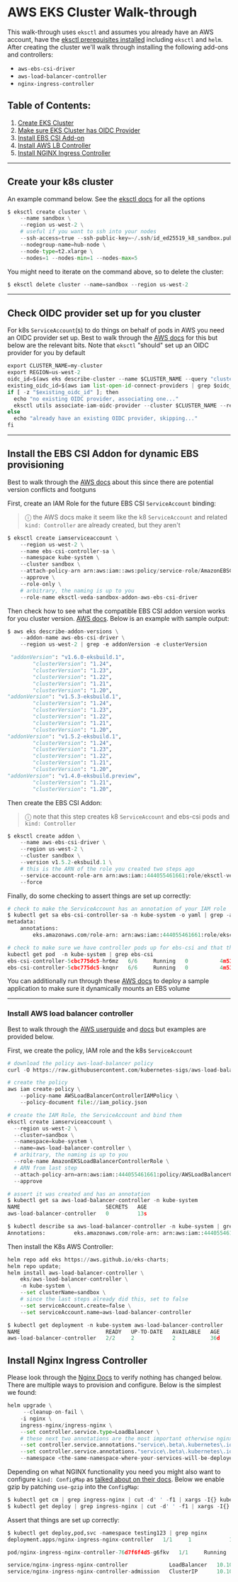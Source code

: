 # AWS EKS Cluster Walk-through

This walk-through uses `eksctl` and assumes you already have an AWS account, have the [eksctl prerequisites installed](https://docs.aws.amazon.com/eks/latest/userguide/getting-started-eksctl.html) including `eksctl` and `helm`.
After creating the cluster we'll walk through installing the following add-ons and controllers:

* `aws-ebs-csi-driver` 
* `aws-load-balancer-controller`
* `nginx-ingress-controller`

## Table of Contents:
1. [Create EKS Cluster](#create-cluster)
2. [Make sure EKS Cluster has OIDC Provider](#check-oidc)
3. [Install EBS CSI Add-on](#ebs-addon)
4. [Install AWS LB Controller](#aws-lb)
4. [Install NGINX Ingress Controller](#nginx-ingress)

---

## Create your k8s cluster <a name="create-cluster"></a>

An example command below. See the [eksctl docs](https://eksctl.io/usage/creating-and-managing-clusters/) for all the options

```python
$ eksctl create cluster \
    --name sandbox \
    --region us-west-2 \
    # useful if you want to ssh into your nodes
    --ssh-access=true --ssh-public-key=~/.ssh/id_ed25519_k8_sandbox.pub \
    --nodegroup-name=hub-node \
    --node-type=t2.xlarge \
    --nodes=1 --nodes-min=1 --nodes-max=5
```

You might need to iterate on the command above, so to delete the cluster:

```python
$ eksctl delete cluster --name=sandbox --region us-west-2
```

---

## Check OIDC provider set up for you cluster <a name="check-oidc"></a>

For k8s `ServiceAccount`(s) to do things on behalf of pods in AWS you need an OIDC provider set up. Best to walk through 
the [AWS docs](https://docs.aws.amazon.com/eks/latest/userguide/enable-iam-roles-for-service-accounts.html) for this
but below are the relevant bits. Note that `eksctl` "should" set up an OIDC provider for you by default

```python
export CLUSTER_NAME=my-cluster
export REGION=us-west-2
oidc_id=$(aws eks describe-cluster --name $CLUSTER_NAME --query "cluster.identity.oidc.issuer" --output text | cut -d '/' -f 5)
existing_oidc_id=$(aws iam list-open-id-connect-providers | grep $oidc_id | cut -d "/" -f4)
if [ -z "$existing_oidc_id" ]; then
  echo "no existing OIDC provider, associating one..."
  eksctl utils associate-iam-oidc-provider --cluster $CLUSTER_NAME --region $REGION --approve
else
  echo "already have an existing OIDC provider, skipping..."
fi
```

---

## Install the EBS CSI Addon for dynamic EBS provisioning <a name="ebs-addon"></a>

Best to walk through the [AWS docs](https://docs.aws.amazon.com/eks/latest/userguide/ebs-csi.html) about this
since there are potential version conflicts and footguns

First, create an IAM Role for the future EBS CSI `ServiceAccount` binding:

>  &#9432; the AWS docs make it seem like the k8 `ServiceAccount` and related `kind: Controller` are already created, but they aren't

```python
$ eksctl create iamserviceaccount \
    --region us-west-2 \
    --name ebs-csi-controller-sa \
    --namespace kube-system \
    --cluster sandbox \
    --attach-policy-arn arn:aws:iam::aws:policy/service-role/AmazonEBSCSIDriverPolicy \
    --approve \
    --role-only \
    # arbitrary, the naming is up to you
    --role-name eksctl-veda-sandbox-addon-aws-ebs-csi-driver
```

Then check how to see what the compatible EBS CSI addon version works for you cluster version. [AWS docs](https://docs.aws.amazon.com/eks/latest/userguide/managing-ebs-csi.html).
Below is an example with sample output:

```python
$ aws eks describe-addon-versions \
    --addon-name aws-ebs-csi-driver \
    --region us-west-2 | grep -e addonVersion -e clusterVersion

 "addonVersion": "v1.6.0-eksbuild.1",
        "clusterVersion": "1.24",
        "clusterVersion": "1.23",
        "clusterVersion": "1.22",
        "clusterVersion": "1.21",
        "clusterVersion": "1.20",
"addonVersion": "v1.5.3-eksbuild.1",
        "clusterVersion": "1.24",
        "clusterVersion": "1.23",
        "clusterVersion": "1.22",
        "clusterVersion": "1.21",
        "clusterVersion": "1.20",
"addonVersion": "v1.5.2-eksbuild.1",
        "clusterVersion": "1.24",
        "clusterVersion": "1.23",
        "clusterVersion": "1.22",
        "clusterVersion": "1.21",
        "clusterVersion": "1.20",
"addonVersion": "v1.4.0-eksbuild.preview",
        "clusterVersion": "1.21",
        "clusterVersion": "1.20",
```

Then create the EBS CSI Addon:

>  &#9432; note that this step creates k8 `ServiceAccount` and ebs-csi pods and `kind: Controller`

```python
$ eksctl create addon \
    --name aws-ebs-csi-driver \
    --region us-west-2 \
    --cluster sandbox \
    --version v1.5.2-eksbuild.1 \
    # this is the ARN of the role you created two steps ago
    --service-account-role-arn arn:aws:iam::444055461661:role/eksctl-veda-sandbox-addon-aws-ebs-csi-driver \
    --force
```
Finally, do some checking to assert things are set up correctly:

```python
# check to make the ServiceAccount has an annotation of your IAM role
$ kubectl get sa ebs-csi-controller-sa -n kube-system -o yaml | grep -a1 annotations
metadata:
    annotations:
        eks.amazonaws.com/role-arn: arn:aws:iam::444055461661:role/eksctl-veda-sandbox-addon-aws-ebs-csi-driver
```

```python
# check to make sure we have controller pods up for ebs-csi and that they aren't in state `CrashLoopBack`
kubectl get pod  -n kube-system | grep ebs-csi
ebs-csi-controller-5cbc775dc5-hr6mz   6/6     Running   0          4m51s
ebs-csi-controller-5cbc775dc5-knqnr   6/6     Running   0          4m51s
```

You can additionally run through these [AWS docs](https://docs.aws.amazon.com/eks/latest/userguide/ebs-sample-app.html) to deploy
a sample application to make sure it dynamically mounts an EBS volume

---

### Install AWS load balancer controller <a name="aws-lb"></a>

Best to walk through the [AWS userguide](https://docs.aws.amazon.com/eks/latest/userguide/alb-ingress.html) and [docs](https://docs.aws.amazon.com/eks/latest/userguide/aws-load-balancer-controller.html) but
examples are provided below.

First, we create the policy, IAM role and the k8s `ServiceAccount`

```python
# download the policy aws-load-balancer policy
curl -O https://raw.githubusercontent.com/kubernetes-sigs/aws-load-balancer-controller/v2.4.7/docs/install/iam_policy.json

# create the policy
aws iam create-policy \
    --policy-name AWSLoadBalancerControllerIAMPolicy \
    --policy-document file://iam_policy.json

# create the IAM Role, the ServiceAccount and bind them
eksctl create iamserviceaccount \
  --region us-west-2 \
  --cluster=sandbox \
  --namespace=kube-system \
  --name=aws-load-balancer-controller \
  # arbitrary, the naming is up to you
  --role-name AmazonEKSLoadBalancerControllerRole \
  # ARN from last step
  --attach-policy-arn=arn:aws:iam::444055461661:policy/AWSLoadBalancerControllerIAMPolicy \
  --approve

# assert it was created and has an annotation
$ kubectl get sa aws-load-balancer-controller -n kube-system
NAME                           SECRETS   AGE
aws-load-balancer-controller   0         13s

$ kubectl describe sa aws-load-balancer-controller -n kube-system | grep Annotations
Annotations:         eks.amazonaws.com/role-arn: arn:aws:iam::444055461661:role/AmazonEKSLoadBalancerControllerRole
```

Then install the K8s AWS Controller:

```python
helm repo add eks https://aws.github.io/eks-charts;
helm repo update;
helm install aws-load-balancer-controller \
    eks/aws-load-balancer-controller \
    -n kube-system \
    --set clusterName=sandbox \
    # since the last steps already did this, set to false
    --set serviceAccount.create=false \
    --set serviceAccount.name=aws-load-balancer-controller
```

```python
$ kubectl get deployment -n kube-system aws-load-balancer-controller
NAME                           READY   UP-TO-DATE   AVAILABLE   AGE
aws-load-balancer-controller   2/2     2            2           36d
```

## Install Nginx Ingress Controller <a name="nginx-ingress"></a>

Please look through the [Nginx Docs](https://docs.nginx.com/nginx-ingress-controller/) to verify nothing has changed below. There are multiple ways to provision and configure. Below is the simplest we found:

```python
helm upgrade \
     --cleanup-on-fail \
    -i nginx \
    ingress-nginx/ingress-nginx \
    --set controller.service.type=LoadBalancer \
    # these next two annotations are the most important otherwise nginx controller will create an "internal" NLB
    --set controller.service.annotations."service\.beta\.kubernetes\.io/aws-load-balancer-type"="nlb"  \
    --set controller.service.annotations."service\.beta\.kubernetes\.io/aws-load-balancer-scheme"="internet-facing" \
    --namespace <the-same-namespace-where-your-services-will-be-deployed>
```

Depending on what NGINX functionality you need you might also want to configure `kind: ConfigMap` as [talked about on their docs](https://kubernetes.github.io/ingress-nginx/user-guide/nginx-configuration/configmap/). 
Below we enable gzip by patching `use-gzip` into the `ConfigMap`:

```python
$ kubectl get cm | grep ingress-nginx | cut -d' ' -f1 | xargs -I{} kubectl patch cm/{} --type merge -p '{"data":{"use-gzip":"true"}}'
$ kubectl get deploy | grep ingress-nginx | cut -d' ' -f1 | xargs -I{} kubectl rollout restart deploy/{}   
```

Assert that things are set up correctly:

```python
$ kubectl get deploy,pod,svc -namespace testing123 | grep nginx
deployment.apps/nginx-ingress-nginx-controller   1/1     1            1           2d17h

pod/nginx-ingress-nginx-controller-76d7f6f4d5-g6fkv   1/1     Running   0          27h

service/nginx-ingress-nginx-controller             LoadBalancer   10.100.36.152    eoapi-k8s-553d3ea234b-3eef2e6e61e5d161.elb.us-west-1.amazonaws.com   80:30342/TCP,443:30742/TCP   2d17h
service/nginx-ingress-nginx-controller-admission   ClusterIP      10.100.34.22     <none>                                                                          443/TCP                      2d17h
```
